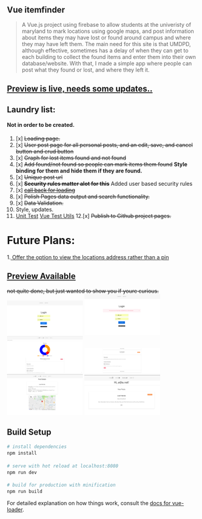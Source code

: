 ## Vue itemfinder

> A Vue.js project using firebase to allow students at the univeristy of maryland to mark locations using google maps, and post information about items they may have lost or found around campus and where they may have left them. The main need for this site is that UMDPD, although effective, sometimes has a delay of when they can get to each building to collect the found items and enter them into their own database/website. With that, I made a simple app where people can post what they found or lost, and where they left it. 

## [Preview is live, needs some updates..](https://cricketthomas.github.io/vuefinder/)
## Laundry list: 
#### Not in order to be created. 
1. [x] ~~Loading page.~~ 
2. [x] ~~User post page for all personal posts, and an edit, save, and cancel button and crud button~~
3. [x] ~~Graph for lost items found and not found~~
4. [x] ~~Add found/not found so people can mark items them found~~ **Style binding for them and hide them if they are found.** 
5. [x] ~~Unique post url~~
6. [x] ~~**Security rules matter alot for this**~~ Added user based security rules
7. [x] ~~[call back for loading](https://github.com/vuejs/vuefire/blob/master/README.md)~~
8. [x] ~~Polish Pages data output and search functionality.~~
9. [x] ~~Data Validation.~~
10. Style, updates.
11. [Unit Test](https://www.youtube.com/watch?v=d2QKTNmU-Tc) [Vue Test Utils](https://vue-test-utils.vuejs.org/)
12.[x] ~~Publish to Github project pages.~~


# Future Plans:
1.[ Offer the option to view the locations address rather than a pin](https://developers.google.com/maps/documentation/javascript/examples/geocoding-reverse#try-it-yourself)

## [Preview Available](https://cricketthomas.github.io/vuefinder/)
~~not quite done, but just wanted to show you if youre curious.~~
<img src="./screenshots/login.png" width="200">
<img src="./screenshots/loginvalid.png" width="200">
<img src="./screenshots/allpoststop.png" width="200">
<img src="./screenshots/allposts.png" width="200">
<img src="./screenshots/details.png" width="200">
<img src="./screenshots/userposts.png" width="200">
## Build Setup

``` bash
# install dependencies
npm install

# serve with hot reload at localhost:8080
npm run dev

# build for production with minification
npm run build
```

For detailed explanation on how things work, consult the [docs for vue-loader](http://vuejs.github.io/vue-loader).
